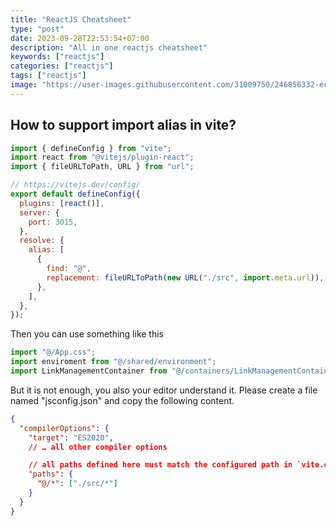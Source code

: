 ```yaml
---
title: "ReactJS Cheatsheet"
type: "post"
date: 2023-09-28T22:53:54+07:00
description: "All in one reactjs cheatsheet"
keywords: ["reactjs"]
categories: ["reactjs"]
tags: ["reactjs"]
image: "https://user-images.githubusercontent.com/31009750/246856332-ece36caa-82ef-4a4f-86d9-9dad4a108929.png"
---
```


## How to support import alias in vite?

```js
import { defineConfig } from "vite";
import react from "@vitejs/plugin-react";
import { fileURLToPath, URL } from "url";

// https://vitejs.dev/config/
export default defineConfig({
  plugins: [react()],
  server: {
    port: 3015,
  },
  resolve: {
    alias: [
      {
        find: "@",
        replacement: fileURLToPath(new URL("./src", import.meta.url)),
      },
    ],
  },
});
```

Then you can use something like this

```js
import "@/App.css";
import enviroment from "@/shared/environment";
import LinkManagementContainer from "@/containers/LinkManagementContainer";
```

But it is not enough, you also your editor understand it. Please create a file named "jsconfig.json" and copy the following content.

```json
{
  "compilerOptions": {
    "target": "ES2020",
    // … all other compiler options

    // all paths defined here must match the configured path in `vite.config.ts`
    "paths": {
      "@/*": ["./src/*"]
    }
  }
}
```
